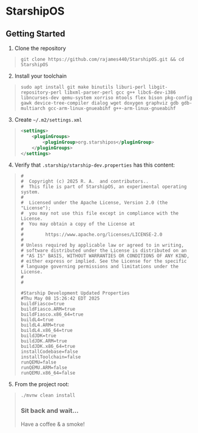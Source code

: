 # StarshipOS #
## Getting Started ##

1. Clone the repository
> `git clone https://github.com/rajames440/StarshipOS.git && cd StarshipOS`

2. Install your toolchain
> `sudo apt install git make binutils liburi-perl libgit-repository-perl libxml-parser-perl gcc g++ libc6-dev-i386 libncurses-dev qemu-system xorriso mtools flex bison pkg-config gawk device-tree-compiler dialog wget doxygen graphviz gdb gdb-multiarch gcc-arm-linux-gnueabihf g++-arm-linux-gnueabihf`

3. Create `~/.m2/settings.xml`
> ```xml
> <settings>
>     <pluginGroups>
>         <pluginGroup>org.starshipos</pluginGroup>
>     </pluginGroups>
> </settings>
> ```

4. Verify that `.starship/starship-dev.properties` has this content:

> ```properties
> #
> #  Copyright (c) 2025 R. A.  and contributors..
> #  This file is part of StarshipOS, an experimental operating system.
> #
> #  Licensed under the Apache License, Version 2.0 (the "License");
> #  you may not use this file except in compliance with the License.
> #  You may obtain a copy of the License at
> #
> #        https://www.apache.org/licenses/LICENSE-2.0
> #
> # Unless required by applicable law or agreed to in writing,
> # software distributed under the License is distributed on an
> # "AS IS" BASIS, WITHOUT WARRANTIES OR CONDITIONS OF ANY KIND,
> # either express or implied. See the License for the specific
> # language governing permissions and limitations under the License.
> #
> #
> 
> #Starship Development Updated Properties
> #Thu May 08 15:26:42 EDT 2025
> buildFiasco=true
> buildFiasco.ARM=true
> buildFiasco.x86_64=true
> buildL4=true
> buildL4.ARM=true
> buildL4.x86_64=true
> buildJDK=true
> buildJDK.ARM=true
> buildJDK.x86_64=true
> installCodebase=false
> installToolchain=false
> runQEMU=false
> runQEMU.ARM=false
> runQEMU.x86_64=false
> ```

5. From the project root:
> `./mvnw clean install`
> ### Sit back and wait...
> Have a coffee & a smoke!